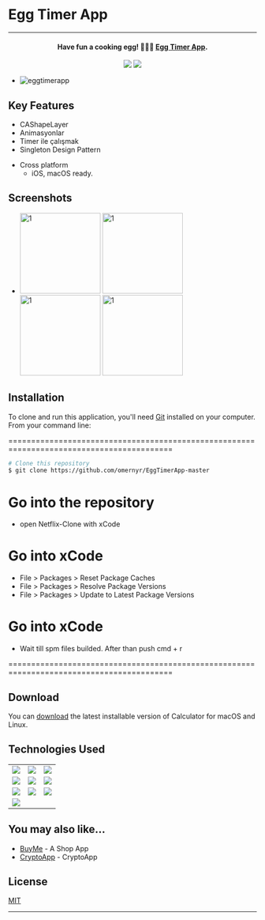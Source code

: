 # Egg Timer App

<hr>
<h4 align="center">Have fun a cooking egg! 🥚🍳😋 <a href="https://github.com/omernyr/EggTimerApp-master" target="_blank">Egg Timer App</a>.</h4>

<p align="center">
  <img src="https://img.shields.io/github/commit-activity/y/omernyr/Netflix-Clone">
  <img src="https://img.shields.io/github/license/omernyr/Netflix-Clone">
</p>

  - ![eggtimerapp](https://user-images.githubusercontent.com/89137487/222892405-0a4bfbac-78cd-44dc-979e-2c3905e3c273.gif)


## Key Features

- CAShapeLayer
- Animasyonlar
- Timer ile çalışmak
- Singleton Design Pattern



* Cross platform
  - iOS, macOS ready.

## Screenshots
- <img width="163" alt="1" src="https://user-images.githubusercontent.com/89137487/222893632-d8444237-0a8b-42c6-8e45-6af2f0ff685e.png"> <img width="163" alt="1" src="https://user-images.githubusercontent.com/89137487/222893635-4e9dbd27-2c95-4214-bf1d-5ed1802e65e3.png"> <img width="163" alt="1" src="https://user-images.githubusercontent.com/89137487/222893636-23f5df9e-e864-4fb3-a271-d4ec05adbae9.png"> <img width="163" alt="1" src="https://user-images.githubusercontent.com/89137487/222893640-36ad3367-aabd-4b9c-9b72-d3c6dd4bcb5d.png"> 

 
## Installation

To clone and run this application, you'll need [Git](https://git-scm.com) installed on your computer. From your command line:

==========================================================================================
 ```bash
 # Clone this repository
 $ git clone https://github.com/omernyr/EggTimerApp-master
 ```
 # Go into the repository
 - open Netflix-Clone with xCode
 
 # Go into xCode
 - File > Packages > Reset Package Caches
 - File > Packages > Resolve Package Versions
 - File > Packages > Update to Latest Package Versions
 
 # Go into xCode
 - Wait till spm files builded. After than push cmd + r
 
==========================================================================================


## Download

You can [download](https://github.com/omernyr/EggTimerApp-master) the latest installable version of Calculator for macOS and Linux.

## Technologies Used

<table style"float:right;">
  <tr>
    <td><img src="https://img.shields.io/badge/Swift-FA7343?style=for-the-badge&logo=swift&logoColor=white"/></td>
    <td><img src="https://img.shields.io/badge/Xcode-007ACC?style=for-the-badge&logo=Xcode&logoColor=white"></td>
    <td><img src="https://img.shields.io/badge/UIKit-043b5c?style=for-the-badge&logo=swift&logoColor=white"></td>
  </tr>
  <tr>
    <td><img src="https://img.shields.io/badge/GitHub-100000?style=for-the-badge&logo=github&logoColor=white"/></td>
    <td><img src="https://img.shields.io/badge/GIT-E44C30?style=for-the-badge&logo=git&logoColor=white"/></td>
    <td><img src="https://img.shields.io/badge/firebase-ffca28?style=for-the-badge&logo=firebase&logoColor=red"/></td>
  </tr>
  <tr>
    <td><img src="https://img.shields.io/badge/IQKeyboardManager-298D46?style=for-the-badge&logoColor=white"/></td>
    <td><img src="https://img.shields.io/badge/moya-cf2f74?style=for-the-badge&logoColor=red"/></td>
    <td><img src="https://img.shields.io/badge/KingFisher-5091CD?style=for-the-badge&&logoColor=white"/></td>
  </tr>
  <tr>
    <td><img src="https://img.shields.io/badge/Auto_Layout-fbc093?style=for-the-badge&logo=swift&logoColor=white"/></td>
  </tr>
</table>

## You may also like...

- [BuyMe](https://github.com/omernyr/BuyMe) - A Shop App
- [CryptoApp](https://github.com/omernyr/CryptoApp) - CryptoApp

## License

[MIT](https://choosealicense.com/licenses/mit)

---
